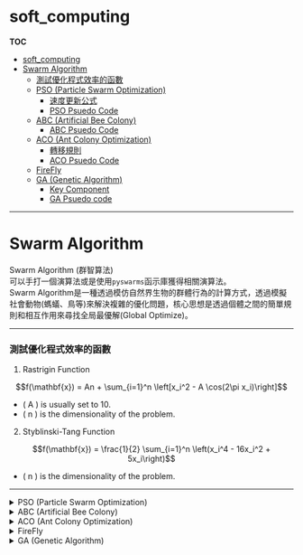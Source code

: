 # soft_computing 
**TOC**
- [soft\_computing](#soft_computing)
- [Swarm Algorithm](#swarm-algorithm)
    - [測試優化程式效率的函數](#測試優化程式效率的函數)
  - [PSO (Particle Swarm Optimization)](#pso-particle-swarm-optimization)
    - [速度更新公式](#速度更新公式)
    - [PSO Psuedo Code](#pso-psuedo-code)
  - [ABC (Artificial Bee Colony)](#abc-artificial-bee-colony)
    - [ABC Psuedo Code](#abc-psuedo-code)
  - [ACO (Ant Colony Optimization)](#aco-ant-colony-optimization)
    - [轉移規則](#轉移規則)
    - [ACO Psuedo Code](#aco-psuedo-code)
  - [FireFly](#firefly)
  - [GA (Genetic Algorithm)](#ga-genetic-algorithm)
    - [Key Component](#key-component)
    - [GA Psuedo code](#ga-psuedo-code)
---
# Swarm Algorithm
Swarm Algorithm (群智算法)   
可以手打一個演算法或是使用`pyswarms`函示庫獲得相關演算法。  
Swarm Algorithm是一種透過模仿自然界生物的群體行為的計算方式，透過模擬社會動物(螞蟻、鳥等)來解決複雜的優化問題，核心思想是透過個體之間的簡單規則和相互作用來尋找全局最優解(Global Optimize)。

---
### 測試優化程式效率的函數
1. Rastrigin Function
```math
f(\mathbf{x}) = An + \sum_{i=1}^n \left[x_i^2 - A \cos(2\pi x_i)\right]
```
- \( A \) is usually set to 10.
- \( n \) is the dimensionality of the problem.
2. Styblinski-Tang Function
```math
f(\mathbf{x}) = \frac{1}{2} \sum_{i=1}^n \left(x_i^4 - 16x_i^2 + 5x_i\right)
```
- \( n \) is the dimensionality of the problem.
---
<details>
<summary>PSO (Particle Swarm Optimization)</summary>

## PSO (Particle Swarm Optimization)
* 適用於非凸或導數難以計算的優化問題  
* 每個粒子(Particle)都有一個初始的位置以及速度，速度影響的是移動的方向和距離。  

### 速度更新公式
```python
vi = w * vi + c1 * rand() * (pbest_i - xi) + c2 * rand() * (gbest - xi)
```
從公式中可以看到粒子保留一部分前一次的速度`w * vi`，並且朝向個體最佳解`pbest`以及全體最佳解`gbest`前進
* 透過算好的速度更新位置  

[PSO程式碼](./PSO.py)  
### PSO Psuedo Code
```md
初始化：
1. 初始化粒子群的數量 N。
2. 對於每個粒子 i，隨機初始化位置 xi 和速度 vi。
3. 設定每個粒子的個體最佳位置（pbest）為其初始位置。
4. 設定全局最佳位置（gbest）為具有最佳適應度值的粒子的位置。
5. 對於每個粒子 i：
   a. 計算粒子的適應度值 f(xi)。
   b. 如果 f(xi) 優於該粒子的 pbest 的適應度值，則更新 pbest 為當前位置 xi。
   c. 如果 f(xi) 優於 gbest 的適應度值，則更新 gbest 為當前位置 xi。

6. 對於每個粒子 i：
   a. 更新速度 vi 依據以下公式：
      vi = w * vi + c1 * rand() * (pbest_i - xi) + c2 * rand() * (gbest - xi)
   b. 更新位置 xi 依據以下公式：
      xi = xi + vi

   其中：
   - w 是慣性權重，控制前一速度對當前速度的影響。
   - c1 和 c2 是學習因子，通常 c1 是個體學習因子，c2 是社會學習因子。
   - rand() 是一個生成[0,1]範圍內隨機數的函數。

7. 檢查終止條件（例如迭代次數或解的質量）。

輸出：
8. 輸出全局最佳位置 gbest 和對應的最佳適應度值。
```
</details>

<details>
<summary>ABC (Artificial Bee Colony)</summary>

## ABC (Artificial Bee Colony)
在ABC演算法中蜜蜂被分成三種角色
1. 僱傭蜂（Employed bees）
   * 每個僱傭蜂負責一個特定的食物來源(local解)
   * 探索食物來源附近區域的食物品質(解的好壞) -> 決定是否要在食物來源附近找新的食物
2. 觀察蜂（Onlooker bees）
   * 等待**僱傭蜂（Employed bees）** 傳回的信息選擇比較好的食物來源品質進行搜索
3. 偵察蜂（Scout bees）
   * 如果一個食物來源被認為不值得探索時，雇傭蜂會變成偵查蜂，**隨機**尋找新的食物來源  

[ABC程式碼](./ABC.py)  
### ABC Psuedo Code
```markdown
初始化：
1. 定義食源數量（等於僱傭蜂數量），隨機初始化所有食源的位置。
2. 計算每個食源的適應度（根據優化問題的目標函數）。

迭代過程 4 ~ 7：
重複以下步驟直到達到最大迭代次數或其他終止條件：
3. 僱傭蜂階段：
   a. 對於每個僱傭蜂：
      i. 在其食源周圍選擇一個候選位置。
      ii. 計算候選位置的適應度。
      iii. 如果候選位置的適應度比當前食源更好，則僱傭蜂將這個新位置作為新的食源。

4. 觀察蜂階段：
   a. 對於每個觀察蜂：
      i. 根據僱傭蜂分享的食源質量選擇一個食源，通常概率與食源質量成正比。
      ii. 在選中的食源周圍選擇一個候選位置。
      iii. 計算候選位置的適應度。
      iv. 如果候選位置的適應度比當前食源更好，則觀察蜂將這個新位置作為新的食源。

5. 偵察蜂階段：
   a. 檢查是否有食源超過了一定次數沒有被改善（例如，超過了一定的“試驗限制”）。
   b. 對於每個達到試驗限制的食源，隨機初始化一個新的食源位置。
   c. 計算新食源的適應度。

6. 確定最佳食源：
   a. 更新並記錄找到的最佳食源（如果這一輪產生了更好的解）。

輸出：
7. 輸出最優食源的位置及其適應度值。

```
</details>

<details>
<summary>ACO (Ant Colony Optimization)</summary>

## ACO (Ant Colony Optimization)
透過模擬螞蟻從蟻巢到食物源的最短路徑，螞蟻透過一種稱為`信息素(pheromone)`的化學物質進行間接通訊，透過釋放信息素來記錄走過的路徑，並且影響之後螞蟻如何選擇路徑。    
ACO演算法可以解決旅行銷售員問題（TSP）、車輛路徑問題（VRP）、排程問題和網絡路由問題等。
* 初始化一群螞蟻 (n個)，在node之間每個螞蟻代表一個潛在的解
* 影響螞蟻選擇路徑的有兩個因素
  * 信息素的強度(之前選擇同樣路徑的頻率)
  * 距離
* 為了防止演算法過擬合，使演算法更好的搜索潛在路徑，因此信息素有蒸發機制，會隨著時間遞減

### 轉移規則
```math
p_{ij} = \frac{(\tau_{ij}^\alpha) (\eta_{ij}^\beta)}{\sum_{k \in \text{可達節點}} (\tau_{ik}^\alpha) (\eta_{ik}^\beta)}
```
此公式計算  
- 其中 τ_ij 是節點 i 到 j 的信息素濃度
- η_ij 是啟發式信息（如城市間的倒數距離）
- α 和 β 是控制信息素和啟發式信息影響力的參數。  

[ACO程式碼](./ACO.py) 

### ACO Psuedo Code
```md
初始化：
1. 初始化所有路徑上的信息素濃度。
2. 定義參數，例如信息素蒸發率ρ（rho）和信息素強化參數（Q）。

迭代過程：
重複以下步驟直到達到終止條件（如最大迭代次數或解的質量）：
3. 將螞蟻隨機分配到不同的節點（例如，在TSP中的城市）。

4. 每隻螞蟻構建解：
   a. 對於每隻螞蟻，重複以下步驟直到完成解的構建：
      i. 基於轉移規則選擇下一節點。轉移概率 p 計算如轉移規則
   b. 移動到選擇的節點，直到路徑完成。

5. 更新信息素：
   a. 對每條路徑應用蒸發：
      τ_ij = (1 - ρ) * τ_ij
   b. 每隻螞蟻基於其路徑長度 L_k 強化走過的路徑上的信息素：
      Δτ_ij_k = Q / L_k
      τ_ij = τ_ij + Δτ_ij_k
   c. 如果有全局最佳更新，則額外強化全局最佳路徑。

6. 記錄並檢查新的全局最佳解。

輸出：
7. 輸出最佳路徑和相應的路徑長度。

```
</details>

<details>
<summary>FireFly</summary>

## FireFly

</details>

<details>
<summary>GA (Genetic Algorithm)</summary>

## GA (Genetic Algorithm)
模仿生物進化過程的搜索啟發式算法，它通過自然`選擇`、`遺傳`、`突變`等機制來解決優化問題。  
### Key Component
* **評估**: 根據一個適應度函數（fitness function）來評估其表現。
* **選擇**: 根據個體的適應度進行選擇，適應度較高的個體有更大機會被選中進行後續的繁殖。這模仿了自然界中`適者生存`的原則。
* **交叉（Crossover）**: 選擇後的個體會進行交叉操作，即兩個個體交換他們的染色體部分，以產生新的個體。這一步骤模仿生物的`繁殖過程`，有助於產生新的基因組合。
* **突變（Mutation）**: 在新的個體中隨機改變某些基因，這可以防止算法過早收斂於局部最優解，並增加找到全局最優解的機會。突變率通常設定得很低。
[GA程式碼](./GA.py)
### GA Psuedo code
```md
**初始化：**

1. 初始化一個含有 N 個個體的群體。
2. 定義適應度函數，用來評估每個個體的適應度。
**迭代過程：**
重複以下步驟直到達到終止條件（如最大迭代次數或解的質量）：

3. 計算每個個體的適應度。
4. 每個個體根據適應度進行選擇：
   a. 選擇操作：根據個體的適應度選出適合進行交叉的個體。
5. 更新個體：
   a. 交叉操作：隨機選擇兩個個體進行染色體交換，形成新個體。
   b. 突變操作：對新生成的個體進行隨機基因突變，以增加多樣性。
   c. 重新評估所有個體的適應度。
6. 檢查並記錄目前找到的最佳解。
```
</details>
